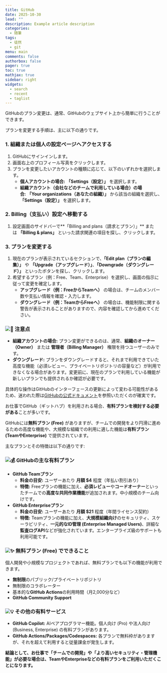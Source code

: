 ```yaml
---
title: GitHub
date: 2025-10-30
lead: ""
description: Example article description
categories:
  - 随筆
tags:
  - 徒然
  - git
menu: main
comments: false
authorbox: false
pager: true
toc: true
mathjax: true
sidebar: right
widgets:
  - search
  - recent
  - taglist
---
```

GitHubのプラン変更は、通常、GitHubのウェブサイト上から簡単に行うことができます。

プランを変更する手順は、主に以下の通りです。

### 1. 組織または個人の設定ページへアクセスする

1. GitHubにサインインします。
2. 画面右上のプロフィール写真をクリックします。
3. プランを変更したいアカウントの種類に応じて、以下のいずれかを選択します。
    - **個人アカウントの場合:** **「Settings（設定）」** を選択します。
    - **組織アカウント（会社などのチームで利用している場合）の場合:** **「Your organizations（あなたの組織）」** から該当の組織を選択し、**「Settings（設定）」** を選択します。

### 2. Billing（支払い）設定へ移動する

1. 設定画面のサイドバーで**「Billing and plans（請求とプラン）」** または **「Billing & plans」** といった請求関連の項目を探し、クリックします。

### 3. プランを変更する

1. 現在のプランが表示されているセクションで、**「Edit plan（プランの編集）」** や **「Upgrade（アップグレード）」**、**「Downgrade（ダウングレード）」** といったボタンを探し、クリックします。
2. 希望するプラン（例：Free、Team、Enterprise）を選択し、画面の指示に従って変更を確定します。
    - **アップグレード（例：FreeからTeamへ）** の場合は、チームのメンバー数や支払い情報を確認・入力します。
    - **ダウングレード（例：TeamからFreeへ）** の場合は、機能制限に関する警告が表示されることがありますので、内容を確認してから進めてください。

### ![🚨](https://fonts.gstatic.com/s/e/notoemoji/16.0/1f6a8/72.png) 注意点

- **組織アカウントの場合:** プラン変更ができるのは、通常、**組織のオーナー（Owner）** または **管理者（Billing Manager）** 権限を持つユーザーのみです。
- **ダウングレード:** プランをダウングレードすると、それまで利用できていた高度な機能（必須レビュー、プライベートリポジトリの容量など）が利用できなくなる場合があります。変更前に、現在のプランで利用している機能が新しいプランでも提供されるか確認が必要です。

具体的な操作はGitHubのインターフェースの更新によって変わる可能性があるため、迷われた際は[GitHubの公式ドキュメント](https://docs.github.com/ja)を参照いただくのが確実です。

お仕事でGitHub（ギットハブ）を利用される場合、**有料プランを検討する必要がある**ことが多いです。

GitHubには**無料プラン (Free)** がありますが、チームでの開発をより円滑に進めるための高度な機能や、大規模な組織での利用に適した機能は**有料プラン (TeamやEnterprise)** で提供されています。

主なプランとその特徴は以下の通りです:

### ![💰](https://fonts.gstatic.com/s/e/notoemoji/16.0/1f4b0/72.png) GitHubの主な有料プラン

- **GitHub Teamプラン**
    - **料金の目安:** ユーザーあたり **月額 $4** 程度（年払い割引あり）
    - **特徴:** Freeプランの機能に加え、**必須レビュー**や**コードオーナー**といったチームでの**高度な共同作業機能**が追加されます。中小規模のチーム向けです。
- **GitHub Enterpriseプラン**
    - **料金の目安:** ユーザーあたり **月額 $21** 程度（年間ライセンス契約）
    - **特徴:** Teamプランの機能に加え、**大規模組織向け**のセキュリティ、スケーラビリティ、**一元的なID管理 (Enterprise Managed Users)**、詳細な**監査ログAPI**などが強化されています。エンタープライズ級のサポートも利用可能です。

### ![✨](https://fonts.gstatic.com/s/e/notoemoji/16.0/2728/72.png) 無料プラン (Free) でできること

個人開発や小規模なプロジェクトであれば、無料プランでも以下の機能が利用できます。

- **無制限**のパブリック/プライベートリポジトリ
- 無制限のコラボレーター
- 基本的な**GitHub Actions**の利用時間（月2,000分など）
- **GitHub Community Support**

### ![💡](https://fonts.gstatic.com/s/e/notoemoji/16.0/1f4a1/72.png) その他の有料サービス

- **GitHub Copilot:** AIペアプログラマー機能。個人向け (Pro) や法人向け (Business, Enterprise) の有料プランがあります。
- **GitHub Actions/Packages/Codespaces:** 各プランで無料枠がありますが、それを超えて利用すると従量課金が発生します。

**結論として、お仕事で「チームでの開発」や「より高いセキュリティ・管理機能」が必要な場合は、TeamやEnterpriseなどの有料プランをご利用いただくことになります。**


